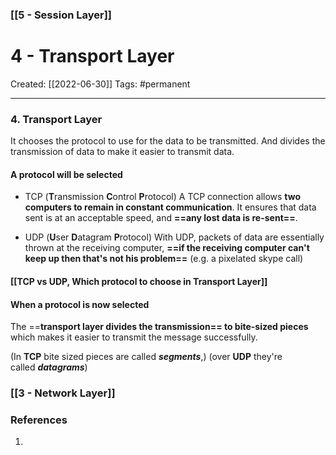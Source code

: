 ### [[5 - Session Layer]]

# 4 - Transport Layer
Created:  [[2022-06-30]]
Tags: #permanent 

---
### 4. Transport Layer
It chooses the protocol to use for the data to be transmitted. And divides the transmission of data to make it easier to transmit data. 


#### A protocol will be selected  
- TCP (**T**ransmission **C**ontrol **P**rotocol)
A TCP connection allows **two computers to remain in constant communication**. It ensures that data sent is at an acceptable speed, and **==any lost data is re-sent==**.

- UDP (**U**ser **D**atagram **P**rotocol)
With UDP, packets of data are essentially thrown at the receiving computer, **==if the receiving computer can't keep up then that's not his problem==** 
(e.g. a pixelated skype call)

#### [[TCP vs UDP, Which protocol to choose in Transport Layer]]


#### When a protocol is now selected 
The ==**transport layer divides the transmission== to bite-sized pieces** which makes it easier to transmit the message successfully. 

(In **TCP** bite sized pieces are called **_segments_**,) 
(over **UDP** they're called **_datagrams_**)




### [[3 - Network Layer]]












### References
1. 